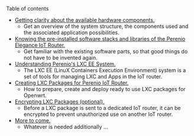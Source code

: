 Table of contents
- [Getting clarity about the available hardware components.](/docs/)
  - Get an overview of the system structure, the components used and the associated application possibilities.
- [Knowing the pre-installed software stacks and libraries of the Perenio Elegance IoT Router.](/docs/pre-installed_software_list.md)
  - Get familiar with the existing software parts, so that good things do not have to be invented again.
- [Understanding Perenio's LXC EE System.](/docs/Perenio_LXC_EE_system._User_manual.md)
  - The LXC EE (LinuX Containers Execution Environment) system is a set of tools for managing LXC and Apps in the IoT router.
- [Creating LXC Packages for Perenio IoT Router.](/docs/Creating_LXC-package_for_IoT-Router.md)
  - How to prepare, create and deploy ready to use LXC packages for Openwrt.
- [Encrypting LXC Packages (optional).](/docs/LXC-package_encryption.md)
  - Before a LXC package is sent to a dedicated IoT router, it can be encrypted to prevent unauthorized use on another IoT router.
- [More to come.](/docs/more-details-to-come.png)
  - Whatever is needed additionally ...
